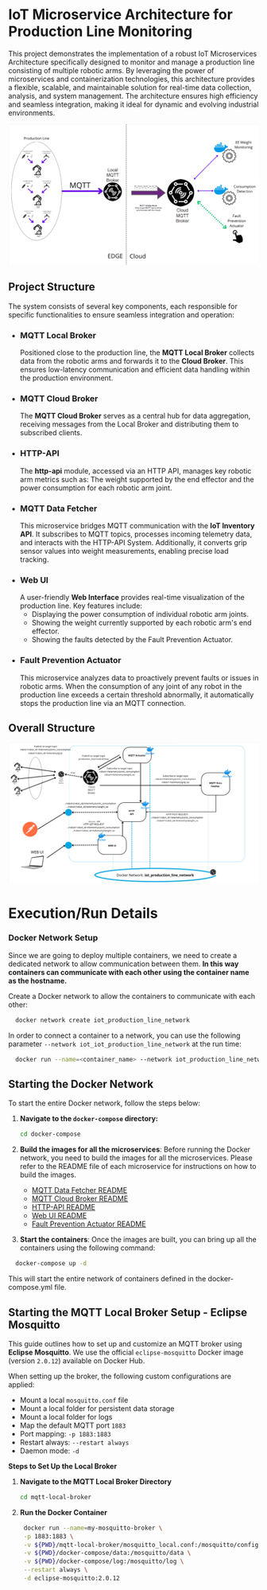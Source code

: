 # IoT Microservice Architecture for Production Line Monitoring

This project demonstrates the implementation of a robust IoT Microservices Architecture specifically designed to monitor and manage a production line consisting of multiple robotic arms. By leveraging the power of microservices and containerization technologies, this architecture provides a flexible, scalable, and maintainable solution for real-time data collection, analysis, and system management. The architecture ensures high efficiency and seamless integration, making it ideal for dynamic and evolving industrial environments.

![IoT Architecture](images/iot_architecture.png)

## Project Structure

The system consists of several key components, each responsible for specific functionalities to ensure seamless
integration and operation:

- ### MQTT Local Broker
  Positioned close to the production line, the **MQTT Local Broker** collects data from the robotic arms and forwards it
  to the **Cloud Broker**. This ensures low-latency communication and efficient data handling within the production
  environment.
- ### MQTT Cloud Broker
  The **MQTT Cloud Broker** serves as a central hub for data aggregation, receiving messages from the Local Broker and
  distributing them to subscribed clients.
- ### HTTP-API
  The **http-api** module, accessed via an HTTP API, manages key robotic arm metrics such as:
  The weight supported by the end effector and the power consumption for each robotic arm joint.
- ### MQTT Data Fetcher
  This microservice bridges MQTT communication with the **IoT Inventory API**. It subscribes to MQTT topics, processes
  incoming telemetry data, and interacts with the HTTP-API System. Additionally, it converts grip sensor values into
  weight measurements, enabling precise load tracking.
- ### Web UI
  A user-friendly **Web Interface** provides real-time visualization of the production line. Key features include:
  - Displaying the power consumption of individual robotic arm joints.
  - Showing the weight currently supported by each robotic arm's end effector.
  - Showing the faults detected by the Fault Prevention Actuator.
- ### Fault Prevention Actuator
  This microservice analyzes data to proactively prevent faults or issues in robotic arms. When the consumption of any joint of any robot in the production line exceeds a certain threshold abnormally, it automatically stops the production line via an MQTT connection.

## Overall Structure

![Microservice Architecture](images/microservices.png)

# Execution/Run Details

### Docker Network Setup

Since we are going to deploy multiple containers, we need to create a dedicated network to allow communication between
them.
**In this way containers can communicate with each other using the container name as the hostname.**

Create a Docker network to allow the containers to communicate with each other:

```bash
  docker network create iot_production_line_network
```

In order to connect a container to a network, you can use the following parameter
`--network iot_iot_production_line_network` at the run time:

```bash
  docker run --name=<container_name> --network iot_production_line_network <other_options> <image_name>
```

## Starting the Docker Network

To start the entire Docker network, follow the steps below:

1. **Navigate to the `docker-compose` directory:**

   ```bash
   cd docker-compose
   ```

2. **Build the images for all the microservices**:
   Before running the Docker network, you need to build the images for all the microservices. Please refer to the README file of each microservice for instructions on how to build the images.
   - [MQTT Data Fetcher README](/data-fetcher/README.md)
   - [MQTT Cloud Broker README](/mqtt-cloud-broker/README.md)
   - [HTTP-API README](/http-api/README.md)
   - [Web UI README](/web-ui/README.md)
   - [Fault Prevention Actuator README](/fault-prevention-actuator/README.md)
3. **Start the containers**:
   Once the images are built, you can bring up all the containers using the following command:

```bash
  docker-compose up -d
```

This will start the entire network of containers defined in the docker-compose.yml file.

## Starting the MQTT Local Broker Setup - Eclipse Mosquitto

This guide outlines how to set up and customize an MQTT broker using **Eclipse Mosquitto**. We use the official
`eclipse-mosquitto` Docker image (version `2.0.12`) available on Docker Hub.

When setting up the broker, the following custom configurations are applied:

- Mount a local `mosquitto.conf` file
- Mount a local folder for persistent data storage
- Mount a local folder for logs
- Map the default MQTT port `1883`
- Port mapping: `-p 1883:1883`
- Restart always: `--restart always`
- Daemon mode: `-d`

**Steps to Set Up the Local Broker**

1. **Navigate to the MQTT Local Broker Directory**
   ```bash
   cd mqtt-local-broker
   ```
2. **Run the Docker Container**

   ```bash
    docker run --name=my-mosquitto-broker \
    -p 1883:1883 \
    -v ${PWD}/mqtt-local-broker/mosquitto_local.conf:/mosquitto/config/mosquitto.conf \
    -v ${PWD}/docker-compose/data:/mosquitto/data \
    -v ${PWD}/docker-compose/log:/mosquitto/log \
    --restart always \
    -d eclipse-mosquitto:2.0.12
   ```
